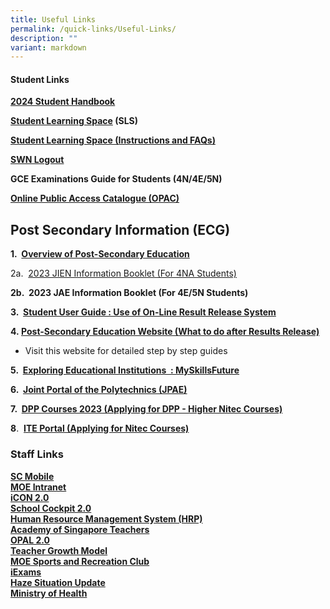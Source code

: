 ```yaml
---
title: Useful Links
permalink: /quick-links/Useful-Links/
description: ""
variant: markdown
---
```

#### **Student Links**


**[2024 Student Handbook](https://drive.google.com/file/d/19dNUAPAKo-VJ0grDlwL0D5vtNBRMTjhR/view?usp=drive_link)**

**[Student Learning Space](https://vle.learning.moe.edu.sg/login)&nbsp;(SLS)**

**[Student Learning Space (Instructions and FAQs)](/files/Student%20Learning%20Space%20(Instructions%20and%20FAQs).pdf)**

**[SWN Logout](http://portal.swn.moe.edu.sg/)**


**GCE Examinations Guide for Students (4N/4E/5N)**

**[Online Public Access Catalogue (OPAC)](https://schoolibrary.moe.edu.sg/changkatchangisec)**

 
 **Post Secondary Information (ECG)**
------------------------------------

**1.&nbsp;&nbsp;[Overview of Post-Secondary Education](https://www.moe.gov.sg/post-secondary/overview/)**&nbsp;

2a.&nbsp; [2023 JIEN Information Booklet (For 4NA Students)](/files/gce_n_admission_booklet_2024.pdf)

**2b.&nbsp;&nbsp;2023 JAE Information Booklet&nbsp;(For 4E/5N Students)**

  

**3.&nbsp;&nbsp;[Student User Guide : Use of On-Line Result Release System](/files/CP%20User%20Guide%20-%20GCE%20Schools.pdf)**

  

**4.&nbsp;[Post-Secondary Education Website (What to do after Results Release)](https://www.moe.gov.sg/post-secondary)**

*   Visit this website for detailed step by step guides

**5.&nbsp;&nbsp;[Exploring Educational Institutions&nbsp; : MySkillsFuture](https://go.gov.sg/MySFSec)**


**6.&nbsp;&nbsp;[Joint Portal of the Polytechnics (JPAE)](https://jpae.polytechnic.edu.sg/app)**

**7.&nbsp;&nbsp;[DPP Courses&nbsp;2023&nbsp;(Applying for DPP - Higher Nitec Courses)](https://www.ite.edu.sg/admissions/full-time-courses/higher-nitec/direct-entry-scheme-to-polytechnic-programme)**

  

**8**.&nbsp;&nbsp;**[ITE Portal&nbsp;(Applying for Nitec Courses)](https://www.ite.edu.sg/apply-for-ITE-courses)**

### **Staff Links**

**[SC Mobile](https://scmobile.moe.edu.sg/)**
<br>**[MOE Intranet](https://intranet.moe.gov.sg/)**
<br>**[iCON&nbsp;2.0](https://workspace.google.com/dashboard)**
<br>**[School Cockpit 2.0](http://schoolcockpit.moe.gov.sg/)**
<br>**[Human Resource Management System (HRP)](https://www.hrp.gov.sg/hrp/#/)**
<br>**[Academy of Singapore Teachers](http://www.academyofsingaporeteachers.moe.gov.sg/)**
<br>**[OPAL 2.0](https://www.opal2.moe.edu.sg/app/learner)**
<br>**[Teacher Growth Model](http://tgm.moe.gov.sg/)**
<br>**[MOE Sports and Recreation Club](http://www.mesrc.net/)**
<br>**[iExams](https://iexams.seab.gov.sg/login)**
<br>**[Haze Situation Update](http://www.haze.gov.sg/)**
<br>**[Ministry of Health](https://www.moh.gov.sg/)**